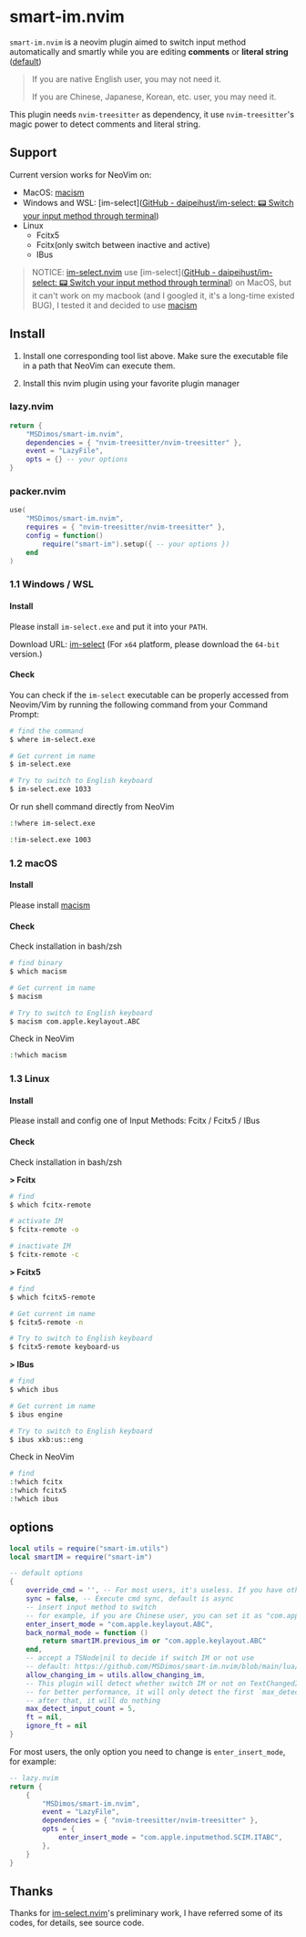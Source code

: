# smart-im.nvim

`smart-im.nvim` is a neovim plugin aimed to switch input method automatically and smartly while you are editing **comments** or **literal string** ([default](https://github.com/MSDimos/smart-im.nvim/blob/main/lua/smart-im/utils.lua#L137))

> If you are native English user, you may not need it.
>
> If you are Chinese, Japanese, Korean, etc. user, you may need it.

This plugin needs `nvim-treesitter` as dependency, it use `nvim-treesitter`'s magic power to detect comments and literal string.

## Support

Current version works for NeoVim on:

- MacOS: [macism](https://github.com/laishulu/macism)
- Windows and WSL: [im-select]([GitHub - daipeihust/im-select: 📟 Switch your input method through terminal](https://github.com/daipeihust/im-select))
- Linux
  - Fcitx5
  - Fcitx(only switch between inactive and active)
  - IBus

> NOTICE: [im-select.nvim](https://github.com/keaising/im-select.nvim) use [im-select]([GitHub - daipeihust/im-select: 📟 Switch your input method through terminal](https://github.com/daipeihust/im-select)) on MacOS, but it can't work on my macbook (and I googled it, it's a long-time existed BUG), I tested it and decided to use [macism](https://github.com/laishulu/macism)

## Install

1. Install one corresponding tool list above. Make sure the executable file in a path that NeoVim can execute them.

2. Install this nvim plugin using your favorite plugin manager

### lazy.nvim

```lua
return {
    "MSDimos/smart-im.nvim",
    dependencies = { "nvim-treesitter/nvim-treesitter" },
    event = "LazyFile",
    opts = {} -- your options
}
```

### packer.nvim

```lua
use(
    "MSDimos/smart-im.nvim",
    requires = { "nvim-treesitter/nvim-treesitter" },
    config = function()
        require("smart-im").setup({ -- your options })
    end
)
```

### 1.1 Windows / WSL

#### Install

Please install `im-select.exe` and put it into your `PATH`.

Download URL: [im-select](https://github.com/daipeihust/im-select)
(For `x64` platform, please download the `64-bit` version.)

#### Check

You can check if the `im-select` executable can be properly accessed from Neovim/Vim by running the following command from your Command Prompt:

```bash
# find the command
$ where im-select.exe

# Get current im name
$ im-select.exe

# Try to switch to English keyboard
$ im-select.exe 1033
```

Or run shell command directly from NeoVim

```bash
:!where im-select.exe

:!im-select.exe 1003
```

### 1.2 macOS

#### Install

Please install [macism](https://github.com/laishulu/macism)

#### Check

Check installation in bash/zsh

```bash
# find binary
$ which macism

# Get current im name
$ macism

# Try to switch to English keyboard
$ macism com.apple.keylayout.ABC
```

Check in NeoVim

```bash
:!which macism
```

### 1.3 Linux

#### Install

Please install and config one of Input Methods: Fcitx / Fcitx5 / IBus

#### Check

Check installation in bash/zsh

**> Fcitx**

```bash
# find
$ which fcitx-remote

# activate IM
$ fcitx-remote -o

# inactivate IM
$ fcitx-remote -c
```

**> Fcitx5**

```bash
# find
$ which fcitx5-remote

# Get current im name
$ fcitx5-remote -n

# Try to switch to English keyboard
$ fcitx5-remote keyboard-us
```

**> IBus**

```bash
# find
$ which ibus

# Get current im name
$ ibus engine

# Try to switch to English keyboard
$ ibus xkb:us::eng
```

Check in NeoVim

```bash
# find
:!which fcitx
:!which fcitx5
:!which ibus
```

## options

```lua
local utils = require("smart-im.utils")
local smartIM = require("smart-im")

-- default options
{
    override_cmd = '', -- For most users, it's useless. If you have other cmd to switch cmd, change it.
    sync = false, -- Execute cmd sync, default is async
    -- insert input method to switch
    -- for example, if you are Chinese user, you can set it as "com.apple.inputmethod.SCIM.ITABC"
    enter_insert_mode = "com.apple.keylayout.ABC",
    back_normal_mode = function ()
		return smartIM.previous_im or "com.apple.keylayout.ABC"
    end,
    -- accept a TSNode|nil to decide if switch IM or not use
    -- default: https://github.com/MSDimos/smart-im.nvim/blob/main/lua/smart-im/utils.lua#L137
    allow_changing_im = utils.allow_changing_im,
    -- This plugin will detect whether switch IM or not on TextChangedI
    -- for better performance, it will only detect the first `max_detect_input_count` TextChangedI event
    -- after that, it will do nothing
    max_detect_input_count = 5,
    ft = nil,
    ignore_ft = nil
}
```

For most users, the only option you need to change is `enter_insert_mode`, for example:

```lua
-- lazy.nvim
return {
    {
        "MSDimos/smart-im.nvim",
        event = "LazyFile",
        dependencies = { "nvim-treesitter/nvim-treesitter" },
        opts = {
            enter_insert_mode = "com.apple.inputmethod.SCIM.ITABC",
        },
    }
}
```

## Thanks

Thanks for [im-select.nvim](https://github.com/keaising/im-select.nvim)'s preliminary work, I have referred some of its codes, for details, see source code.

